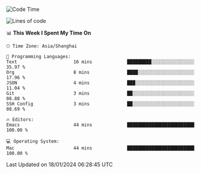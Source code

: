 <!--START_SECTION:waka-->
![Code Time](http://img.shields.io/badge/Code%20Time-1%2C769%20hrs%2054%20mins-blue)

![Lines of code](https://img.shields.io/badge/From%20Hello%20World%20I%27ve%20Written-287.3%20thousand%20lines%20of%20code-blue)

📊 **This Week I Spent My Time On** 

```text
🕑︎ Time Zone: Asia/Shanghai

💬 Programming Languages: 
Text                     16 mins             █████████░░░░░░░░░░░░░░░░   35.97 % 
Org                      8 mins              ████░░░░░░░░░░░░░░░░░░░░░   17.96 % 
JSON                     4 mins              ███░░░░░░░░░░░░░░░░░░░░░░   11.04 % 
Git                      3 mins              ██░░░░░░░░░░░░░░░░░░░░░░░   08.88 % 
SSH Config               3 mins              ██░░░░░░░░░░░░░░░░░░░░░░░   08.69 % 

🔥 Editors: 
Emacs                    44 mins             █████████████████████████   100.00 % 

💻 Operating System: 
Mac                      44 mins             █████████████████████████   100.00 % 
```


 Last Updated on 18/01/2024 06:28:45 UTC
<!--END_SECTION:waka-->
